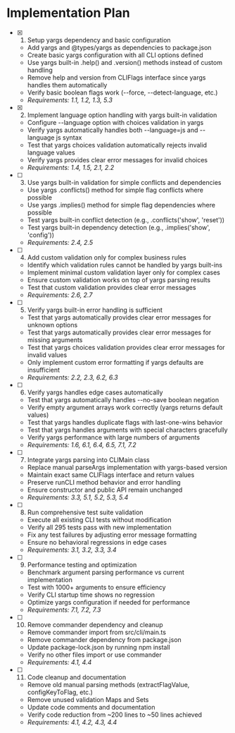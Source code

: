 # Implementation Plan

- [x] 1. Setup yargs dependency and basic configuration
  - Add yargs and @types/yargs as dependencies to package.json
  - Create basic yargs configuration with all CLI options defined
  - Use yargs built-in .help() and .version() methods instead of custom handling
  - Remove help and version from CLIFlags interface since yargs handles them automatically
  - Verify basic boolean flags work (--force, --detect-language, etc.)
  - _Requirements: 1.1, 1.2, 1.3, 5.3_

- [x] 2. Implement language option handling with yargs built-in validation
  - Configure --language option with choices validation in yargs
  - Verify yargs automatically handles both --language=js and --language js syntax
  - Test that yargs choices validation automatically rejects invalid language values
  - Verify yargs provides clear error messages for invalid choices
  - _Requirements: 1.4, 1.5, 2.1, 2.2_

- [ ] 3. Use yargs built-in validation for simple conflicts and dependencies
  - Use yargs .conflicts() method for simple flag conflicts where possible
  - Use yargs .implies() method for simple flag dependencies where possible
  - Test yargs built-in conflict detection (e.g., .conflicts('show', 'reset'))
  - Test yargs built-in dependency detection (e.g., .implies('show', 'config'))
  - _Requirements: 2.4, 2.5_

- [ ] 4. Add custom validation only for complex business rules
  - Identify which validation rules cannot be handled by yargs built-ins
  - Implement minimal custom validation layer only for complex cases
  - Ensure custom validation works on top of yargs parsing results
  - Test that custom validation provides clear error messages
  - _Requirements: 2.6, 2.7_

- [ ] 5. Verify yargs built-in error handling is sufficient
  - Test that yargs automatically provides clear error messages for unknown options
  - Test that yargs automatically provides clear error messages for missing arguments
  - Test that yargs choices validation provides clear error messages for invalid values
  - Only implement custom error formatting if yargs defaults are insufficient
  - _Requirements: 2.2, 2.3, 6.2, 6.3_

- [ ] 6. Verify yargs handles edge cases automatically
  - Test that yargs automatically handles --no-save boolean negation
  - Verify empty argument arrays work correctly (yargs returns default values)
  - Test that yargs handles duplicate flags with last-one-wins behavior
  - Test that yargs handles arguments with special characters gracefully
  - Verify yargs performance with large numbers of arguments
  - _Requirements: 1.6, 6.1, 6.4, 6.5, 7.1, 7.2_

- [ ] 7. Integrate yargs parsing into CLIMain class
  - Replace manual parseArgs implementation with yargs-based version
  - Maintain exact same CLIFlags interface and return values
  - Preserve runCLI method behavior and error handling
  - Ensure constructor and public API remain unchanged
  - _Requirements: 3.3, 5.1, 5.2, 5.3, 5.4_

- [ ] 8. Run comprehensive test suite validation
  - Execute all existing CLI tests without modification
  - Verify all 295 tests pass with new implementation
  - Fix any test failures by adjusting error message formatting
  - Ensure no behavioral regressions in edge cases
  - _Requirements: 3.1, 3.2, 3.3, 3.4_

- [ ] 9. Performance testing and optimization
  - Benchmark argument parsing performance vs current implementation
  - Test with 1000+ arguments to ensure efficiency
  - Verify CLI startup time shows no regression
  - Optimize yargs configuration if needed for performance
  - _Requirements: 7.1, 7.2, 7.3_

- [ ] 10. Remove commander dependency and cleanup
  - Remove commander import from src/cli/main.ts
  - Remove commander dependency from package.json
  - Update package-lock.json by running npm install
  - Verify no other files import or use commander
  - _Requirements: 4.1, 4.4_

- [ ] 11. Code cleanup and documentation
  - Remove old manual parsing methods (extractFlagValue, configKeyToFlag, etc.)
  - Remove unused validation Maps and Sets
  - Update code comments and documentation
  - Verify code reduction from ~200 lines to ~50 lines achieved
  - _Requirements: 4.1, 4.2, 4.3, 4.4_